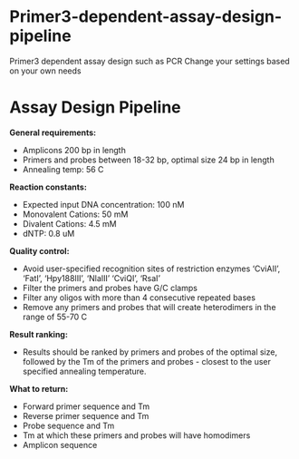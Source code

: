 # Primer3-dependent-assay-design-pipeline
Primer3 dependent assay design such as PCR
Change your settings based on your own needs

# Assay Design Pipeline

**General requirements:**
- Amplicons 200 bp in length
- Primers and probes between 18-32 bp, optimal size 24 bp in length
- Annealing temp: 56 C

**Reaction constants:**
- Expected input DNA concentration: 100 nM
- Monovalent Cations: 50 mM
- Divalent Cations: 4.5 mM
- dNTP: 0.8 uM

**Quality control:**
- Avoid user-specified recognition sites of restriction enzymes ‘CviAII’, ‘FatI’, ‘Hpy188III’, ‘NlaIII’ ‘CviQI’, ‘RsaI’
- Filter the primers and probes have G/C clamps
- Filter any oligos with more than 4 consecutive repeated bases
- Remove any primers and probes that will create heterodimers in the range of 55-70 C

**Result ranking:**
- Results should be ranked by primers and probes of the optimal size, followed by the Tm of the primers and probes - closest to the user specified annealing temperature.

**What to return:**
- Forward primer sequence and Tm
- Reverse primer sequence and Tm
- Probe sequence and Tm
- Tm at which these primers and probes will have homodimers
- Amplicon sequence
